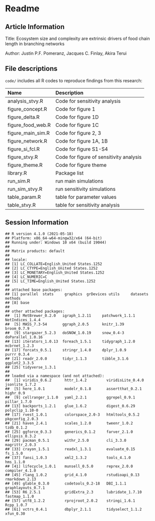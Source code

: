 Readme
================

## Article Information

Title: Ecosystem size and complexity are extrinsic drivers of food chain
length in branching networks

Author: Justin P.F. Pomeranz, Jacques C. Finlay, Akira Terui

## File descriptions

`code/` includes all R codes to reproduce findings from this research:

| Name                | Description                             |
|:--------------------|:----------------------------------------|
| analysis\_stvy.R    | Code for sensitivity analysis           |
| figure\_concept.R   | Code for figure 1                       |
| figure\_delta.R     | Code for figure 1D                      |
| figure\_food\_web.R | Code for figure 1C                      |
| figure\_main\_sim.R | Code for figure 2, 3                    |
| figure\_network.R   | Code for figure 1A, 1B                  |
| figure\_si\_fcl.R   | Code for figure S1-S4                   |
| figure\_stvy.R      | Code for figure of sensitivity analysis |
| figure\_theme.R     | Code for figure theme                   |
| library.R           | Package list                            |
| run\_sim.R          | run main simulations                    |
| run\_sim\_stvy.R    | run sensitivity simulations             |
| table\_param.R      | table for parameter values              |
| table\_stvy.R       | table for sensitivity analysis          |

## Session Information

    ## R version 4.1.0 (2021-05-18)
    ## Platform: x86_64-w64-mingw32/x64 (64-bit)
    ## Running under: Windows 10 x64 (build 19044)
    ## 
    ## Matrix products: default
    ## 
    ## locale:
    ## [1] LC_COLLATE=English_United States.1252 
    ## [2] LC_CTYPE=English_United States.1252   
    ## [3] LC_MONETARY=English_United States.1252
    ## [4] LC_NUMERIC=C                          
    ## [5] LC_TIME=English_United States.1252    
    ## 
    ## attached base packages:
    ## [1] parallel  stats     graphics  grDevices utils     datasets  methods  
    ## [8] base     
    ## 
    ## other attached packages:
    ##  [1] MetBrewer_0.2.0   igraph_1.2.11     patchwork_1.1.1   NetIndices_1.4.4 
    ##  [5] MASS_7.3-54       ggraph_2.0.5      knitr_1.39        broom_0.7.9      
    ##  [9] stargazer_5.2.3   doSNOW_1.0.19     snow_0.4-3        doParallel_1.0.16
    ## [13] iterators_1.0.13  foreach_1.5.1     tidygraph_1.2.0   mcbrnet_1.2.3    
    ## [17] forcats_0.5.1     stringr_1.4.0     dplyr_1.0.9       purrr_0.3.4      
    ## [21] readr_2.0.0       tidyr_1.1.3       tibble_3.1.6      ggplot2_3.3.5    
    ## [25] tidyverse_1.3.1  
    ## 
    ## loaded via a namespace (and not attached):
    ##  [1] viridis_0.6.2      httr_1.4.2         viridisLite_0.4.0  jsonlite_1.7.2    
    ##  [5] here_1.0.1         modelr_0.1.8       assertthat_0.2.1   highr_0.9         
    ##  [9] cellranger_1.1.0   yaml_2.2.1         ggrepel_0.9.1      pillar_1.7.0      
    ## [13] backports_1.2.1    glue_1.6.2         digest_0.6.29      polyclip_1.10-0   
    ## [17] rvest_1.0.1        colorspace_2.0-3   htmltools_0.5.2    pkgconfig_2.0.3   
    ## [21] haven_2.4.1        scales_1.2.0       tweenr_1.0.2       tzdb_0.1.2        
    ## [25] ggforce_0.3.3      generics_0.1.2     farver_2.1.0       ellipsis_0.3.2    
    ## [29] pacman_0.5.1       withr_2.5.0        cli_3.3.0          magrittr_2.0.3    
    ## [33] crayon_1.5.1       readxl_1.3.1       evaluate_0.15      fs_1.5.0          
    ## [37] fansi_1.0.3        xml2_1.3.2         tools_4.1.0        hms_1.1.0         
    ## [41] lifecycle_1.0.1    munsell_0.5.0      reprex_2.0.0       compiler_4.1.0    
    ## [45] rlang_1.0.2        grid_4.1.0         rstudioapi_0.13    rmarkdown_2.13    
    ## [49] gtable_0.3.0       codetools_0.2-18   DBI_1.1.1          graphlayouts_0.7.1
    ## [53] R6_2.5.1           gridExtra_2.3      lubridate_1.7.10   fastmap_1.1.0     
    ## [57] utf8_1.2.2         rprojroot_2.0.2    stringi_1.6.1      Rcpp_1.0.7        
    ## [61] vctrs_0.4.1        dbplyr_2.1.1       tidyselect_1.1.2   xfun_0.30
